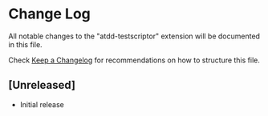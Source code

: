 # Change Log
All notable changes to the "atdd-testscriptor" extension will be documented in this file.

Check [Keep a Changelog](http://keepachangelog.com/) for recommendations on how to structure this file.

## [Unreleased]
- Initial release